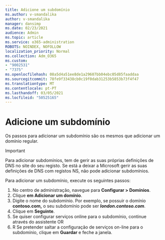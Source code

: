 ```yaml
---
title: Adicione um subdomínio
ms.author: v-smandalika
author: v-smandalika
manager: dansimp
ms.date: 02/23/2021
audience: Admin
ms.topic: article
ms.service: o365-administration
ROBOTS: NOINDEX, NOFOLLOW
localization_priority: Normal
ms.collection: Adm_O365
ms.custom:
- "9002531"
- "7375"
ms.openlocfilehash: 08a5d4a51ee8de1a29607bb04ebc05d85faaddaa
ms.sourcegitcommit: 78fe9f33438cb0c19f0dab31253b5853b73f4f47
ms.translationtype: MT
ms.contentlocale: pt-PT
ms.lasthandoff: 03/05/2021
ms.locfileid: "50525165"
---
```

# <a name="add-a-subdomain"></a>Adicione um subdomínio

Os passos para adicionar um subdomínio são os mesmos que adicionar um domínio regular. 

> [!IMPORTANT]
> Para adicionar subdomínios, tem de gerir as suas próprias definições de DNS no site do seu registo. Se está a deixar a Microsoft gerir as suas definições de DNS com registos NS, não pode adicionar subdomínios. 

Para adicionar um subdomínio, execute os seguintes passos:

1. No centro de administração, navegue para **Configurar > Domínios**.
2. Clique **em Adicionar um domínio**.
3. Digite o nome do subdomínio. Por exemplo, se possuir o domínio **contoso.com,** o seu subdomínio pode ser **_london.contoso.com_**.
4. Clique em **Seguinte**.
5. Se quiser configurar serviços online para o subdomínio, continue através do assistente OR
6. R Se pretender saltar a configuração de serviços on-line para o subdomínio, clique em **Guardar** e feche a janela.

